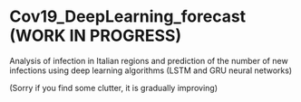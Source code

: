 # Cov19_DeepLearning_forecast (WORK IN PROGRESS)
Analysis of infection in Italian regions and prediction of the number of new infections using deep learning algorithms (LSTM and GRU neural networks)

(Sorry if you find some clutter, it is gradually improving)
